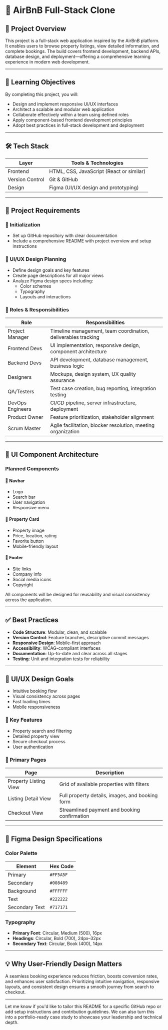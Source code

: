 # 🏡 AirBnB Full-Stack Clone

## 📌 Project Overview

This project is a full-stack web application inspired by the AirBnB platform. It enables users to browse property listings, view detailed information, and complete bookings. The build covers frontend development, backend APIs, database design, and deployment—offering a comprehensive learning experience in modern web development.

---

## 🎯 Learning Objectives

By completing this project, you will:

- Design and implement responsive UI/UX interfaces
- Architect a scalable and modular web application
- Collaborate effectively within a team using defined roles
- Apply component-based frontend development principles
- Adopt best practices in full-stack development and deployment

---

## 🛠️ Tech Stack

| Layer         | Tools & Technologies                          |
|--------------|------------------------------------------------|
| Frontend     | HTML, CSS, JavaScript (React or similar)       |
| Version Control | Git & GitHub                                |
| Design       | Figma (UI/UX design and prototyping)           |

---

## 🚀 Project Requirements

### 🔧 Initialization

- Set up GitHub repository with clear documentation
- Include a comprehensive README with project overview and setup instructions

### 🎨 UI/UX Design Planning

- Define design goals and key features
- Create page descriptions for all major views
- Analyze Figma design specs including:
  - Color schemes
  - Typography
  - Layouts and interactions

### 👥 Roles & Responsibilities

| Role              | Responsibilities                                                                 |
|-------------------|----------------------------------------------------------------------------------|
| Project Manager   | Timeline management, team coordination, deliverables tracking                    |
| Frontend Devs     | UI implementation, responsive design, component architecture                     |
| Backend Devs      | API development, database management, business logic                             |
| Designers         | Mockups, design system, UX quality assurance                                     |
| QA/Testers        | Test case creation, bug reporting, integration testing                           |
| DevOps Engineers  | CI/CD pipeline, server infrastructure, deployment                                |
| Product Owner     | Feature prioritization, stakeholder alignment                                    |
| Scrum Master      | Agile facilitation, blocker resolution, meeting organization                     |

---

## 🧩 UI Component Architecture

### Planned Components

#### 🔹 Navbar
- Logo
- Search bar
- User navigation
- Responsive menu

#### 🔹 Property Card
- Property image
- Price, location, rating
- Favorite button
- Mobile-friendly layout

#### 🔹 Footer
- Site links
- Company info
- Social media icons
- Copyright

All components will be designed for reusability and visual consistency across the application.

---

## ✅ Best Practices

- **Code Structure**: Modular, clean, and scalable
- **Version Control**: Feature branches, descriptive commit messages
- **Responsive Design**: Mobile-first approach
- **Accessibility**: WCAG-compliant interfaces
- **Documentation**: Up-to-date and clear across all stages
- **Testing**: Unit and integration tests for reliability

---

## 📱 UI/UX Design Goals

- Intuitive booking flow
- Visual consistency across pages
- Fast loading times
- Mobile responsiveness

### 🔑 Key Features

- Property search and filtering
- Detailed property view
- Secure checkout process
- User authentication

### 📄 Primary Pages

| Page                  | Description                                                               |
|-----------------------|---------------------------------------------------------------------------|
| Property Listing View | Grid of available properties with filters                                 |
| Listing Detail View   | Full property details, images, and booking form                           |
| Checkout View         | Streamlined payment and booking confirmation                              |

---

## 🎨 Figma Design Specifications

### Color Palette

| Element         | Hex Code   |
|----------------|------------|
| Primary         | `#FF5A5F`  |
| Secondary       | `#008489`  |
| Background      | `#FFFFFF`  |
| Text            | `#222222`  |
| Secondary Text  | `#717171`  |

### Typography

- **Primary Font**: Circular, Medium (500), 16px
- **Headings**: Circular, Bold (700), 24px–32px
- **Secondary Text**: Circular, Book (400), 14px

---

## 💡 Why User-Friendly Design Matters

A seamless booking experience reduces friction, boosts conversion rates, and enhances user satisfaction. Prioritizing intuitive navigation, responsive layouts, and consistent design ensures a smooth journey from search to checkout.

---

Let me know if you'd like to tailor this README for a specific GitHub repo or add setup instructions and contribution guidelines. We can also turn this into a portfolio-ready case study to showcase your leadership and technical depth.

